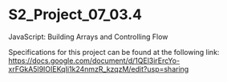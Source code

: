 # S2_Project_07_03.4
JavaScript: Building Arrays and Controlling Flow


Specifications for this project can be found at the following link: https://docs.google.com/document/d/1QEl3irErcYo-xrFGkA5l9IOIEKqIi1k24nmzR_kzqzM/edit?usp=sharing
